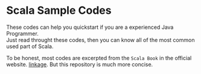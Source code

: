 # Scala Sample Codes

These codes can help you quickstart if you are a experienced Java Programmer.  
Just read throught these codes, then you can know all of the most common used part of Scala.

To be honest, most codes are excerpted from the `Scala Book` in the official website. [linkage](https://docs.scala-lang.org/overviews/scala-book/introduction.html). But this repository is much more concise.